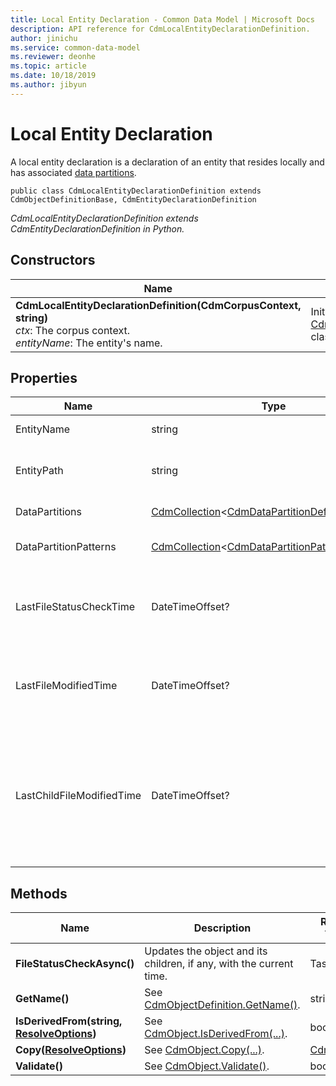 ```yaml
---
title: Local Entity Declaration - Common Data Model | Microsoft Docs
description: API reference for CdmLocalEntityDeclarationDefinition.
author: jinichu
ms.service: common-data-model
ms.reviewer: deonhe 
ms.topic: article
ms.date: 10/18/2019
ms.author: jibyun
---
```


# Local Entity Declaration 

A local entity declaration is a declaration of an entity that resides locally and has associated [data partitions](datapartition.md).

```
public class CdmLocalEntityDeclarationDefinition extends CdmObjectDefinitionBase, CdmEntityDeclarationDefinition
```
*CdmLocalEntityDeclarationDefinition extends CdmEntityDeclarationDefinition in Python.*

## Constructors
|Name|Description|
|---|---|
|**CdmLocalEntityDeclarationDefinition(CdmCorpusContext, string)**<br/>*ctx*: The corpus context.<br/>*entityName*: The entity's name.|Initializes a new instance of the [CdmLocalEntityDeclarationDefinition](localentitydeclaration.md) class.|

## Properties
|Name|Type|Description|
|---|---|---|
|EntityName|string|The entity's name.|
|EntityPath|string|The corpus path to the entity definition.|
|DataPartitions|[CdmCollection](collection.md)\<[CdmDataPartitionDefinition](datapartition.md)>|The data partitions.|
|DataPartitionPatterns|[CdmCollection](collection.md)\<[CdmDataPartitionPatternDefinition](datapartitionpattern.md)>|The data partition patterns.|
|LastFileStatusCheckTime|DateTimeOffset?|The last time the modified time was checked for this file.|
|LastFileModifiedTime|DateTimeOffset?|The last time this file was modified according to the OM.|
|LastChildFileModifiedTime|DateTimeOffset?|The greatest last time reported by any of the chlidren objects about their file status check times.|


## Methods
|Name|Description|Return Type|
|---|---|---|
|**FileStatusCheckAsync()**|Updates the object and its children, if any, with the current time.|Task|
|**GetName()**|See [CdmObjectDefinition.GetName()](cdmobjectdefinition.md#methods).|string|
|**IsDerivedFrom(string, [ResolveOptions](../utilities/resolveoptions.md))**|See [CdmObject.IsDerivedFrom(...)](cdmobject.md#methods).|bool|
|**Copy([ResolveOptions](../utilities/resolveoptions.md))**|See [CdmObject.Copy(...)](cdmobject.md#methods).|[CdmObject](cdmobject.md)|
|**Validate()**|See [CdmObject.Validate()](cdmobject.md#methods).|bool|

